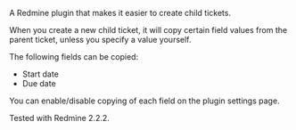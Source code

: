 A Redmine plugin that makes it easier to create child tickets.

When you create a new child ticket, it will copy certain field values from the parent ticket, unless you specify a value yourself.

The following fields can be copied:

* Start date
* Due date

You can enable/disable copying of each field on the plugin settings page.

Tested with Redmine 2.2.2.

